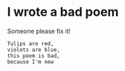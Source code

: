 # I wrote a bad poem
Someone please fix it!

    Tulips are red,
    violets are blue,
    this poem is bad,
    because I'm new
